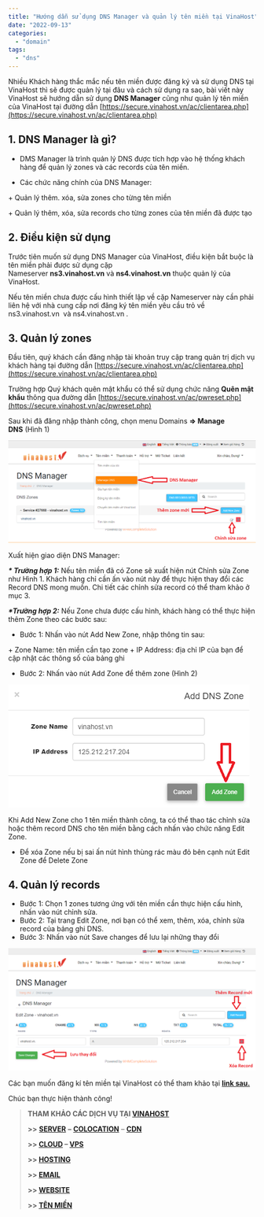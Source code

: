 ```yaml
---
title: "Hướng dẫn sử dụng DNS Manager và quản lý tên miền tại VinaHost"
date: "2022-09-13"
categories: 
  - "domain"
tags: 
  - "dns"
---
```


Nhiều Khách hàng thắc mắc nếu tên miền được đăng ký và sử dụng DNS tại VinaHost thì sẽ được quản lý tại đâu và cách sử dụng ra sao, bài viết này VinaHost sẽ hướng dẫn sử dụng **DNS Manager** cũng như quản lý tên miền của VinaHost tại đường dẫn [https://secure.vinahost.vn/ac/clientarea.php](https://secure.vinahost.vn/ac/clientarea.php)

## **1.** **DNS Manager là gì?**

- DMS Manager là trình quản lý DNS được tích hợp vào hệ thống khách hàng để quản lý zones và các records của tên miền.

- Các chức năng chính của DNS Manager:

\+ Quản lý thêm. xóa, sửa zones cho từng tên miền

\+ Quản lý thêm, xóa, sửa records cho từng zones của tên miền đã được tạo

## **2.** **Điều kiện sử dụng**

Trước tiên muốn sử dụng DNS Manager của VinaHost, điều kiện bắt buộc là tên miền phải được sử dụng cặp Nameserver **ns3.vinahost.vn** và **ns4.vinahost.vn** thuộc quản lý của VinaHost.

Nếu tên miền chưa được cấu hình thiết lập về cặp Nameserver này cần phải liên hệ với nhà cung cấp nơi đăng ký tên miền yêu cầu trỏ về ns3.vinahost.vn  và ns4.vinahost.vn .

## **3.** **Quản lý zones**

Đầu tiên, quý khách cần đăng nhập tài khoản truy cập trang quản trị dịch vụ khách hàng tại đường dẫn [https://secure.vinahost.vn/ac/clientarea.php](https://secure.vinahost.vn/ac/clientarea.php)

Trường hợp Quý khách quên mật khẩu có thể sử dụng chức năng **Quên mật khẩu** thông qua đường dẫn [https://secure.vinahost.vn/ac/pwreset.php](https://secure.vinahost.vn/ac/pwreset.php)

Sau khi đã đăng nhập thành công, chọn menu Domains **\=> Manage DNS** (Hình 1)

![DNS Manager](images/huong-dacc83n-succ89-ducca3ng-dns-manager-va-quacc89n-ly-ten-mien-tacca3i-vinahost-276.jpg)

Xuất hiện giao diện DNS Manager:

_**\* Trường hợp 1:**_ Nếu tên miền đã có Zone sẽ xuất hiện nút Chỉnh sửa Zone như Hình 1. Khách hàng chỉ cần ấn vào nút này để thực hiện thay đổi các Record DNS mong muốn. Chi tiết các chỉnh sửa record có thể tham khảo ở mục 3.

**_\*Trường hợp 2:_** Nếu Zone chưa được cấu hình, khách hàng có thể thực hiện thêm Zone theo các bước sau:

- Bước 1: Nhấn vào nút Add New Zone, nhập thông tin sau:

\+ Zone Name: tên miền cần tạo zone + IP Address: địa chỉ IP của bạn để cập nhật các thông số của bảng ghi

- Bước 2: Nhấn vào nút Add Zone để thêm zone (Hình 2)

![DNS Manager](images/huong-dacc83n-succ89-ducca3ng-dns-manager-va-quacc89n-ly-ten-mien-tacca3i-vinahost-276-1.jpg)

Khi Add New Zone cho 1 tên miền thành công, ta có thể thao tác chỉnh sửa hoặc thêm record DNS cho tên miền bằng cách nhấn vào chức năng Edit Zone.

- Để xóa Zone nếu bị sai ấn nút hình thùng rác màu đỏ bên cạnh nút Edit Zone để Delete Zone

## **4.** **Quản lý records**

- Bước 1: Chọn 1 zones tương ứng với tên miền cần thực hiện cấu hình, nhấn vào nút chỉnh sửa.
- Bước 2: Tại trang Edit Zone, nơi bạn có thể xem, thêm, xóa, chỉnh sửa record của bảng ghi DNS.
- Bước 3: Nhấn vào nút Save changes để lưu lại những thay đổi

![](images/huong-dacc83n-succ89-ducca3ng-dns-manager-va-quacc89n-ly-ten-mien-tacca3i-vinahost-276-2.jpg)

Các bạn muốn đăng kí tên miền tại VinaHost có thể tham khảo tại [**link sau.**](https://vinahost.vn/bang-gia-ten-mien.html)

Chúc bạn thực hiện thành công!

> **THAM KHẢO CÁC DỊCH VỤ TẠI [VINAHOST](https://vinahost.vn/)**
> 
> **\>>** [**SERVER**](https://vinahost.vn/thue-may-chu-rieng/) **–** [**COLOCATION**](https://vinahost.vn/colocation.html) – [**CDN**](https://vinahost.vn/dich-vu-cdn-chuyen-nghiep)
> 
> **\>> [CLOUD](https://vinahost.vn/cloud-server-gia-re/) – [VPS](https://vinahost.vn/vps-ssd-chuyen-nghiep/)**
> 
> **\>> [HOSTING](https://vinahost.vn/wordpress-hosting)**
> 
> **\>> [EMAIL](https://vinahost.vn/email-hosting)**
> 
> **\>> [WEBSITE](http://vinawebsite.vn/)**
> 
> **\>> [TÊN MIỀN](https://vinahost.vn/ten-mien-gia-re/)**